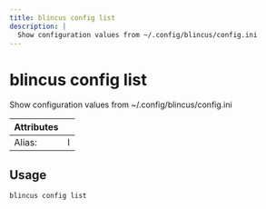 ```yaml
---
title: blincus config list
description: | 
  Show configuration values from ~/.config/blincus/config.ini
---
```


# blincus config list

Show configuration values from ~/.config/blincus/config.ini

| Attributes       | &nbsp;
|------------------|-------------
| Alias:           | l

## Usage

```bash
blincus config list
```


